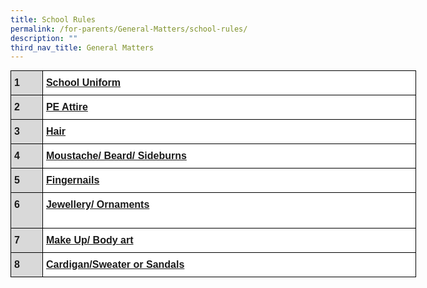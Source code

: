```yaml
---
title: School Rules
permalink: /for-parents/General-Matters/school-rules/
description: ""
third_nav_title: General Matters
---
```

<style type="text/css">
.tg  {border-collapse:collapse;border-spacing:0;margin:0px auto;}
.tg td{border-color:black;border-style:solid;border-width:1px;font-family:Arial, sans-serif;font-size:14px;
  overflow:hidden;padding:10px 5px;word-break:normal;}
.tg th{border-color:black;border-style:solid;border-width:1px;font-family:Arial, sans-serif;font-size:14px;
  font-weight:normal;overflow:hidden;padding:10px 5px;word-break:normal;}
.tg .tg-3kl0{background-color:#D9D9D9;font-size:16px;font-weight:bold;text-align:left;vertical-align:top}
.tg .tg-5sko{background-color:#FFF;font-size:16px;text-align:left;vertical-align:top}
</style>
<table class="tg" style="undefined;table-layout: fixed; width: 649px">
<colgroup>
<col style="width: 51px">
<col style="width: 598px">
</colgroup>
<tbody>
  <tr>
    <td class="tg-3kl0">1</td>
    <td class="tg-5sko"><span style="font-weight:bold;text-decoration:underline">School Uniform</span><br></td>
  </tr>
  <tr>
    <td class="tg-3kl0">2</td>
    <td class="tg-5sko"><span style="font-weight:bold;text-decoration:underline">PE Attire</span><br></td>
  </tr>
  <tr>
    <td class="tg-3kl0">3</td>
    <td class="tg-5sko"><span style="font-weight:bold;text-decoration:underline">Hair</span> <br></td>
  </tr>
  <tr>
    <td class="tg-3kl0">4</td>
    <td class="tg-5sko"><span style="font-weight:bold;text-decoration:underline">Moustache/ Beard/ Sideburns</span><br></td>
  </tr>
  <tr>
    <td class="tg-3kl0">5</td>
    <td class="tg-5sko"><span style="font-weight:bold;text-decoration:underline">Fingernails</span> <br></td>
  </tr>
  <tr>
    <td class="tg-3kl0">6</td>
    <td class="tg-5sko"><span style="font-weight:bold;text-decoration:underline">Jewellery/ Ornaments </span><br><br></td>
  </tr>
  <tr>
    <td class="tg-3kl0">7</td>
    <td class="tg-5sko"><span style="font-weight:bold;text-decoration:underline">Make Up/ Body art </span><br></td>
  </tr>
  <tr>
    <td class="tg-3kl0">8</td>
    <td class="tg-5sko"><span style="font-weight:bold;text-decoration:underline">Cardigan/Sweater or Sandals</span><br></td>
  </tr>
</tbody>
</table>